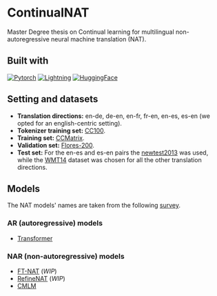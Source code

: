 # ContinualNAT
Master Degree thesis on Continual learning for multilingual non-autoregressive neural machine translation (NAT).

## Built with
[![Pytorch](https://img.shields.io/badge/PyTorch-EE4C2C?style=for-the-badge&logo=pytorch&logoColor=white)](https://github.com/pytorch/pytorch)
[![Lightning](https://img.shields.io/badge/Lightning-792DE4?style=for-the-badge&logo=pytorch-lightning&logoColor=white)](https://github.com/Lightning-AI/lightning)
[![HuggingFace](https://img.shields.io/badge/%F0%9F%A4%97-huggingface-FF9D00?style=for-the-badge&labelColor=FFD21E)](https://github.com/huggingface/transformers)

## Setting and datasets
- **Translation directions:** en-de, de-en, en-fr, fr-en, en-es, es-en (we opted for an english-centric setting). 
- **Tokenizer training set:** [CC100](https://huggingface.co/datasets/cc100).
- **Training set:** [CCMatrix](https://huggingface.co/datasets/yhavinga/ccmatrix).
- **Validation set:** [Flores-200](https://huggingface.co/datasets/facebook/flores).
- **Test set:** For the en-es and es-en pairs the [newtest2013]() was used, while the [WMT14](https://huggingface.co/datasets/wmt14) dataset was chosen for all the other translation directions.

## Models
The NAT models' names are taken from the following [survey](https://arxiv.org/pdf/2204.09269.pdf).
### AR (autoregressive) models
- [Transformer](https://arxiv.org/abs/1706.03762)

### NAR (non-autoregressive) models
- [FT-NAT](https://arxiv.org/abs/1711.02281) (_WIP_)
- [RefineNAT](https://arxiv.org/abs/1802.06901) (_WIP_)
- [CMLM](https://arxiv.org/abs/1904.09324)
